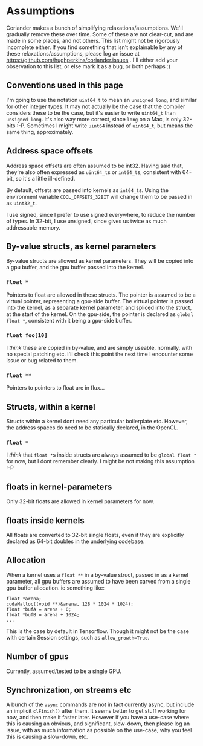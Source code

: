 # Assumptions

Coriander makes a bunch of simplifying relaxations/assumptions.  We'll gradually remove these over time.  Some of these are not clear-cut, and are made in some places, and not others.  This list might not be rigorously incomplete either.  If you find something that isn't explainable by any of these relaxations/assumptions, please log an issue at https://github.com/hughperkins/coriander.issues .  I'll either add your observation to this list, or else mark it as a bug, or both perhaps :)

## Conventions used in this page

I'm going to use the notation `uint64_t` to mean an `unsigned long`, and similar for other integer types.  It may not actually be the case that the compiler considers these to be the case, but it's easier to write `uint64_t` than `unsigned long`.  It's also way more correct, since `long` on a Mac, is only 32-bits :-P. Sometimes I might write `uint64` instead of `uint64_t`, but means the same thing, approximately.

## Address space offsets

Address space offsets are often assumed to be int32.  Having said that, they're also often expressed as `uint64_t`s or `int64_t`s, consistent with 64-bit, so it's a little ill-defined.

By default, offsets are passed into kernels as `int64_t`s.  Using the environment variable `COCL_OFFSETS_32BIT` will change them to be passed in as `uint32_t`.

I use signed, since I prefer to use signed everywhere, to reduce the number of types. In 32-bit, I use unsigned, since gives us twice as much addressable memory.

## By-value structs, as kernel parameters

By-value structs are allowed as kernel parameters. They will be copied into a gpu buffer, and the gpu buffer passed into the kernel.

### `float *`

Pointers to float are allowed in these structs. The pointer is assumed to be a virtual pointer, representing a gpu-side buffer. The virtual pointer is passed into the kernel, as a separate kernel parameter, and spliced into the struct, at the start of the kernel.  On the gpu-side, the pointer is declared as `global float *`, consistent with it being a gpu-side buffer.

### `float foo[10]`

I *think* these are copied in by-value, and are simply useable, normally, with no special patching etc.  I'll check this point the next time I encounter some issue or bug related to them.

### `float **`

Pointers to pointers to float are in flux...

## Structs, within a kernel

Structs within a kernel dont need any particular boilerplate etc. However, the address spaces do need to be statically declared, in the OpenCL.

### `float *`

I *think* that `float *`s inside structs are always assumed to be `global float *` for now, but I dont remember clearly. I might be not making this assumption :-P

## floats in kernel-parameters

Only 32-bit floats are allowed in kernel parameters for now.

## floats inside kernels

All floats are converted to 32-bit single floats, even if they are explicitly declared as 64-bit doubles in the underlying codebase.

## Allocation

When a kernel uses a `float **` in a by-value struct, passed in as a kernel parameter, all gpu buffers are assumed to have been carved from a single gpu buffer allocation.  ie something like:

```
float *arena;
cudaMalloc((void **)&arena, 128 * 1024 * 1024);
float *bufA = arena + 0;
float *bufB = arena + 1024;
...
```

This is the case by default in Tensorflow. Though it might not be the case with certain Session settings, such as `allow_growth=True`.

## Number of gpus

Currently, assumed/tested to be a single GPU.

## Synchronization, on streams etc

A bunch of the `async` commands are not in fact currently async, but include an implicit `clFinish()` after them.  It seems better to get stuff working for now, and then make it faster later. However if you have a use-case where this is causing an obvious, and significant, slow-down, then please log an issue, with as much information as possible on the use-case, why you feel this is causing a slow-down, etc.
